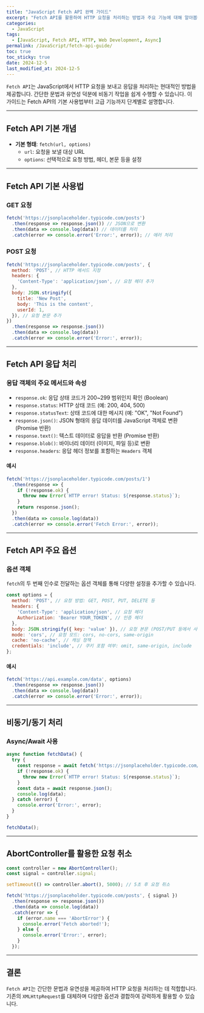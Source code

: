 ```yaml
---  
title: "JavaScript Fetch API 완벽 가이드"  
excerpt: "Fetch API를 활용하여 HTTP 요청을 처리하는 방법과 주요 기능에 대해 알아봅니다. GET, POST 요청부터 응답 처리와 에러 핸들링까지 상세히 설명합니다."  
categories:  
  - JavaScript  
tags:  
  - [JavaScript, Fetch API, HTTP, Web Development, Async]  
permalink: /JavaScript/fetch-api-guide/  
toc: true  
toc_sticky: true  
date: 2024-12-5  
last_modified_at: 2024-12-5  
---  
```


`Fetch API`는 JavaScript에서 HTTP 요청을 보내고 응답을 처리하는 현대적인 방법을 제공합니다. 간단한 문법과 유연성 덕분에 비동기 작업을 쉽게 수행할 수 있습니다. 이 가이드는 Fetch API의 기본 사용법부터 고급 기능까지 단계별로 설명합니다.

---

## Fetch API 기본 개념

- **기본 형태**: `fetch(url, options)`  
  - `url`: 요청을 보낼 대상 URL  
  - `options`: 선택적으로 요청 방법, 헤더, 본문 등을 설정  

---

## Fetch API 기본 사용법

### GET 요청
```js  
fetch('https://jsonplaceholder.typicode.com/posts')  
  .then(response => response.json()) // JSON으로 변환  
  .then(data => console.log(data)) // 데이터를 처리  
  .catch(error => console.error('Error:', error)); // 에러 처리  
```  

### POST 요청
```js  
fetch('https://jsonplaceholder.typicode.com/posts', {  
  method: 'POST', // HTTP 메서드 지정  
  headers: {  
    'Content-Type': 'application/json', // 요청 헤더 추가  
  },  
  body: JSON.stringify({  
    title: 'New Post',  
    body: 'This is the content',  
    userId: 1,  
  }), // 요청 본문 추가  
})  
  .then(response => response.json())  
  .then(data => console.log(data))  
  .catch(error => console.error('Error:', error));  
```  

---

## Fetch API 응답 처리

### 응답 객체의 주요 메서드와 속성
- `response.ok`: 응답 상태 코드가 200~299 범위인지 확인 (Boolean)  
- `response.status`: HTTP 상태 코드 (예: 200, 404, 500)  
- `response.statusText`: 상태 코드에 대한 메시지 (예: "OK", "Not Found")  
- `response.json()`: JSON 형태의 응답 데이터를 JavaScript 객체로 변환 (Promise 반환)  
- `response.text()`: 텍스트 데이터로 응답을 반환 (Promise 반환)  
- `response.blob()`: 바이너리 데이터 (이미지, 파일 등)로 변환  
- `response.headers`: 응답 헤더 정보를 포함하는 `Headers` 객체  

#### 예시
```js  
fetch('https://jsonplaceholder.typicode.com/posts/1')  
  .then(response => {  
    if (!response.ok) {  
      throw new Error(`HTTP error! Status: ${response.status}`);  
    }  
    return response.json();  
  })  
  .then(data => console.log(data))  
  .catch(error => console.error('Fetch Error:', error));  
```  

---

## Fetch API 주요 옵션

### 옵션 객체
`fetch`의 두 번째 인수로 전달하는 옵션 객체를 통해 다양한 설정을 추가할 수 있습니다.

```js  
const options = {  
  method: 'POST', // 요청 방법: GET, POST, PUT, DELETE 등  
  headers: {  
    'Content-Type': 'application/json', // 요청 헤더  
    Authorization: 'Bearer YOUR_TOKEN', // 인증 헤더  
  },  
  body: JSON.stringify({ key: 'value' }), // 요청 본문 (POST/PUT 등에서 사용)  
  mode: 'cors', // 요청 모드: cors, no-cors, same-origin  
  cache: 'no-cache', // 캐싱 정책  
  credentials: 'include', // 쿠키 포함 여부: omit, same-origin, include  
};  
```  

#### 예시
```js  
fetch('https://api.example.com/data', options)  
  .then(response => response.json())  
  .then(data => console.log(data))  
  .catch(error => console.error('Error:', error));  
```  

---

## 비동기/동기 처리

### Async/Await 사용
```js  
async function fetchData() {  
  try {  
    const response = await fetch('https://jsonplaceholder.typicode.com/posts');  
    if (!response.ok) {  
      throw new Error(`HTTP error! Status: ${response.status}`);  
    }  
    const data = await response.json();  
    console.log(data);  
  } catch (error) {  
    console.error('Error:', error);  
  }  
}  

fetchData();  
```  

---

## AbortController를 활용한 요청 취소
```js  
const controller = new AbortController();  
const signal = controller.signal;  

setTimeout(() => controller.abort(), 5000); // 5초 후 요청 취소  

fetch('https://jsonplaceholder.typicode.com/posts', { signal })  
  .then(response => response.json())  
  .then(data => console.log(data))  
  .catch(error => {  
    if (error.name === 'AbortError') {  
      console.error('Fetch aborted!');  
    } else {  
      console.error('Error:', error);  
    }  
  });  
```  

---

## 결론

`Fetch API`는 간단한 문법과 유연성을 제공하여 HTTP 요청을 처리하는 데 적합합니다. 기존의 `XMLHttpRequest`를 대체하며 다양한 옵션과 결합하여 강력하게 활용할 수 있습니다.
